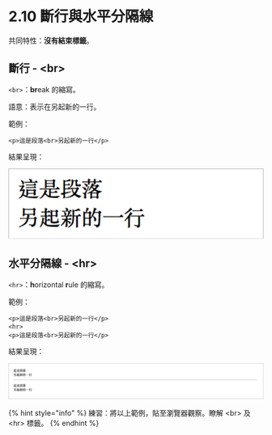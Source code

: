 # 2.10 斷行與水平分隔線

共同特性：**沒有結束標籤**。

## 斷行 - \<br>

`<br>`：**br**eak 的縮寫。

語意：表示在另起新的一行。

範例：

```markup
<p>這是段落<br>另起新的一行</p>
```

結果呈現：

![](../.gitbook/assets/斷行.png)

## 水平分隔線 - \<hr>

`<hr>`：**h**orizontal **r**ule 的縮寫。

範例：

```markup
<p>這是段落<br>另起新的一行</p>
<hr>
<p>這是段落<br>另起新的一行</p>
```

結果呈現：

![](../.gitbook/assets/水平分隔線.png)

{% hint style="info" %}
練習：將以上範例，貼至瀏覽器觀察。瞭解 \<br> 及 \<hr> 標籤。
{% endhint %}
